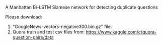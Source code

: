 A Manhattan Bi-LSTM Siamese network for detecting duplicate questions

Please download:
1. "GoogleNews-vectors-negative300.bin.gz" file.
2. Quora train and test csv files from: https://www.kaggle.com/c/quora-question-pairs/data